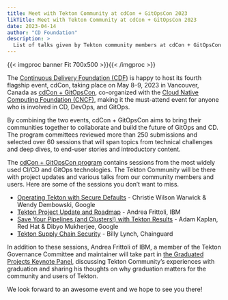 ```yaml
---
title: Meet with Tekton Community at cdCon + GitOpsCon 2023
likTitle: Meet with Tekton Community at cdCon + GitOpsCon 2023
date: 2023-04-14
author: "CD Foundation"
description: >
  List of talks given by Tekton community members at cdCon + GitOpsCon 2023
---
```

{{< imgproc banner Fit 700x500 >}}{{< /imgproc >}}

The [Continuous Delivery Foundation (CDF)][cdf-website] is happy to host its
fourth flagship event, cdCon, taking place on May 8–9, 2023 in Vancouver,
Canada as [cdCon + GitOpsCon][cdcon-gitopscon-website], co-organized with the
[Cloud Native Computing Foundation (CNCF)][cncf-website], making it the
must-attend event for anyone who is involved in CD, DevOps, and GitOps.

By combining the two events, cdCon + GitOpsCon aims to bring their communities
together to collaborate and build the future of GitOps and CD. The program
committees reviewed more than 250 submissions and selected over 60 sessions
that will span topics from technical challenges and deep dives, to end-user
stories and introductory content.

The [cdCon + GitOpsCon program][cdcon-gitopscon-program] contains sessions from
the most widely used CI/CD and GitOps technologies. The Tekton Community will
be there with project updates and various talks from our community members and
users. Here are some of the sessions you don’t want to miss.

- [Operating Tekton with Secure Defaults][tekton-talk-1] - Christie Wilson Warwick & Wendy Dembowski, Google
- [Tekton Project Update and Roadmap][tekton-talk-2] - Andrea Frittoli, IBM
- [Save Your Pipelines (and Clusters!) with Tekton Results][tekton-talk-3] - Adam Kaplan, Red Hat & Dibyo Mukherjee, Google
- [Tekton Supply Chain Security][tekton-talk-4] - Billy Lynch, Chainguard

In addition to these sessions, Andrea Frittoli of IBM, a member of the Tekton
Governance Committee and maintainer will take part in [the Graduated Projects
Keynote Panel][graduated-projects-panel], discussing Tekton Community’s
experiences with graduation and sharing his thoughts on why graduation matters
for the community and users of Tekton.

We look forward to an awesome event and we hope to see you there!

[cdf-website]: https://cd.foundation
[cncf-website]: https://cncf.io/
[cdcon-gitopscon-website]: https://events.linuxfoundation.org/cdcon-gitopscon/
[cdcon-gitopscon-program]: https://events.linuxfoundation.org/cdcon-gitopscon/program/schedule/
[tekton-talk-1]: https://sched.co/1Jp8P
[tekton-talk-2]: https://sched.co/1KDgj
[tekton-talk-3]: https://sched.co/1JpAX
[tekton-talk-4]: https://sched.co/1KDTf
[graduated-projects-panel]: https://sched.co/1Js9F
